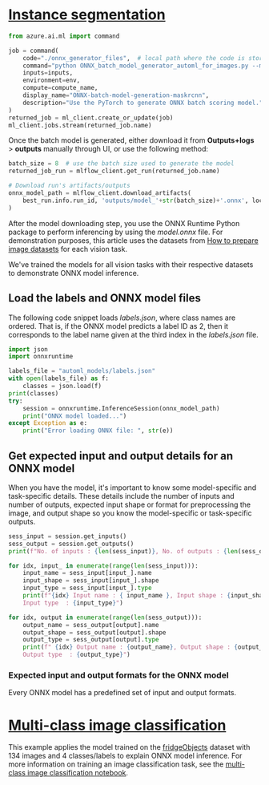 
# [Instance segmentation](#tab/instance-segmentation)

```python
from azure.ai.ml import command

job = command(
    code="./onnx_generator_files",  # local path where the code is stored
    command="python ONNX_batch_model_generator_automl_for_images.py --model_name ${{inputs.model_name}} --batch_size ${{inputs.batch_size}} --height_onnx ${{inputs.height_onnx}} --width_onnx ${{inputs.width_onnx}} --job_name ${{inputs.job_name}} --task_type ${{inputs.task_type}} --min_size ${{inputs.min_size}} --max_size ${{inputs.max_size}} --box_score_thresh ${{inputs.box_score_thresh}} --box_nms_thresh ${{inputs.box_nms_thresh}} --box_detections_per_img ${{inputs.box_detections_per_img}}",
    inputs=inputs,
    environment=env,
    compute=compute_name,
    display_name="ONNX-batch-model-generation-maskrcnn",
    description="Use the PyTorch to generate ONNX batch scoring model.",
)
returned_job = ml_client.create_or_update(job)
ml_client.jobs.stream(returned_job.name)
```



Once the batch model is generated, either download it from **Outputs+logs** > **outputs** manually through UI, or use the following method:
```python
batch_size = 8  # use the batch size used to generate the model
returned_job_run = mlflow_client.get_run(returned_job.name)

# Download run's artifacts/outputs
onnx_model_path = mlflow_client.download_artifacts(
    best_run.info.run_id, 'outputs/model_'+str(batch_size)+'.onnx', local_dir
)
```

After the model downloading step, you use the ONNX Runtime Python package to perform inferencing by using the *model.onnx* file. For demonstration purposes, this article uses the datasets from [How to prepare image datasets](how-to-prepare-datasets-for-automl-images.md) for each vision task. 

We've trained the models for all vision tasks with their respective datasets to demonstrate ONNX model inference.
 
## Load the labels and ONNX model files

The following code snippet loads *labels.json*, where class names are ordered. That is, if the ONNX model predicts a label ID as 2, then it corresponds to the label name given at the third index in the *labels.json* file.

```python
import json
import onnxruntime

labels_file = "automl_models/labels.json"
with open(labels_file) as f:
    classes = json.load(f)
print(classes)
try:
    session = onnxruntime.InferenceSession(onnx_model_path)
    print("ONNX model loaded...")
except Exception as e: 
    print("Error loading ONNX file: ", str(e))
```

## Get expected input and output details for an ONNX model

When you have the model, it's important to know some model-specific and task-specific details. These details include the number of inputs and number of outputs, expected input shape or format for preprocessing the image, and output shape so you know the model-specific or task-specific outputs.

```python
sess_input = session.get_inputs()
sess_output = session.get_outputs()
print(f"No. of inputs : {len(sess_input)}, No. of outputs : {len(sess_output)}")

for idx, input_ in enumerate(range(len(sess_input))):
    input_name = sess_input[input_].name
    input_shape = sess_input[input_].shape
    input_type = sess_input[input_].type
    print(f"{idx} Input name : { input_name }, Input shape : {input_shape}, \
    Input type  : {input_type}")  

for idx, output in enumerate(range(len(sess_output))):
    output_name = sess_output[output].name
    output_shape = sess_output[output].shape
    output_type = sess_output[output].type
    print(f" {idx} Output name : {output_name}, Output shape : {output_shape}, \
    Output type  : {output_type}") 
``` 

### Expected input and output formats for the ONNX model

Every ONNX model has a predefined set of input and output formats.

# [Multi-class image classification](#tab/multi-class)

This example applies the model trained on the [fridgeObjects](https://cvbp-secondary.z19.web.core.windows.net/datasets/image_classification/fridgeObjects.zip) dataset with 134 images and 4 classes/labels to explain ONNX model inference. For more information on training an image classification task, see the [multi-class image classification notebook](https://github.com/Azure/azureml-examples/tree/main/sdk/python/jobs/automl-standalone-jobs/automl-image-classification-multiclass-task-fridge-items).
